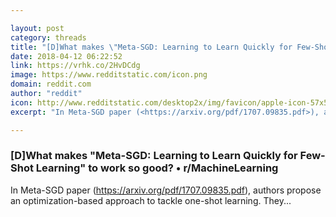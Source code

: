 ```yaml
---

layout: post
category: threads
title: "[D]What makes \"Meta-SGD: Learning to Learn Quickly for Few-Shot Learning\" to work so good?"
date: 2018-04-12 06:22:52
link: https://vrhk.co/2HvDCdg
image: https://www.redditstatic.com/icon.png
domain: reddit.com
author: "reddit"
icon: http://www.redditstatic.com/desktop2x/img/favicon/apple-icon-57x57.png
excerpt: "In Meta-SGD paper (<https://arxiv.org/pdf/1707.09835.pdf>), authors propose an optimization-based approach to tackle one-shot learning. They..."

---
```


### [D]What makes "Meta-SGD: Learning to Learn Quickly for Few-Shot Learning" to work so good? • r/MachineLearning

In Meta-SGD paper (<https://arxiv.org/pdf/1707.09835.pdf>), authors propose an optimization-based approach to tackle one-shot learning. They...